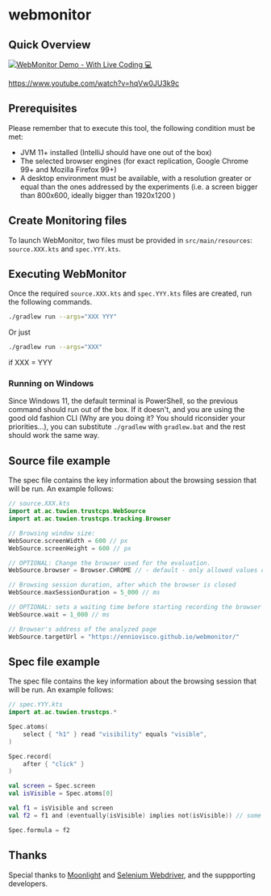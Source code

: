# webmonitor

## Quick Overview
[![WebMonitor Demo - With Live Coding 💻](https://i.ytimg.com/vi/hqVw0JU3k9c/hqdefault.jpg)](https://youtu.be/hqVw0JU3k9c "WebMonitor Demo - With Live Coding 💻")


https://www.youtube.com/watch?v=hqVw0JU3k9c

## Prerequisites

Please remember that to execute this tool, the following condition must be met:

- JVM 11+ installed (IntelliJ should have one out of the box)
- The selected browser engines (for exact replication, Google Chrome 99+ and Mozilla Firefox 99+)
- A desktop environment must be available, with a resolution greater or equal than the ones addressed by the
  experiments (i.e. a screen bigger than 800x600, ideally bigger than 1920x1200 )

## Create Monitoring files
To launch WebMonitor, two files must be provided in `src/main/resources`: `source.XXX.kts` and `spec.YYY.kts`.

## Executing WebMonitor

Once the required `source.XXX.kts` and `spec.YYY.kts` files are created, run the following commands.

```sh
./gradlew run --args="XXX YYY" 
```

Or just 
```sh
./gradlew run --args="XXX" 
```
if XXX = YYY

### Running on Windows
Since Windows 11, the default terminal is PowerShell, so the previous command should run out of the box. If it doesn't, and you are using the good old fashion CLI (Why are you doing it? You should riconsider your priorities...), you can substitute `./gradlew` with `gradlew.bat` and the rest should work the same way.

## Source file example
The spec file contains the key information about the browsing session that will be run. An example follows:
```kts
// source.XXX.kts
import at.ac.tuwien.trustcps.WebSource
import at.ac.tuwien.trustcps.tracking.Browser

// Browsing window size:
WebSource.screenWidth = 600 // px 
WebSource.screenHeight = 600 // px

// OPTIONAL: Change the browser used for the evaluation. 
WebSource.browser = Browser.CHROME // - default - only allowed values currently are CHROME and FIREFOX

// Browsing session duration, after which the browser is closed
WebSource.maxSessionDuration = 5_000 // ms

// OPTIONAL: sets a waiting time before starting recording the browser (so that initial loading errors can be skipped by the analysis)
WebSource.wait = 1_000 // ms 

// Browser's address of the analyzed page
WebSource.targetUrl = "https://enniovisco.github.io/webmonitor/"

```

## Spec file example
The spec file contains the key information about the browsing session that will be run. An example follows:
```kts
// spec.YYY.kts
import at.ac.tuwien.trustcps.*

Spec.atoms(
    select { "h1" } read "visibility" equals "visible",
)

Spec.record(
    after { "click" }
)

val screen = Spec.screen
val isVisible = Spec.atoms[0]

val f1 = isVisible and screen
val f2 = f1 and (eventually(isVisible) implies not(isVisible)) // some random complex formula to show operators.

Spec.formula = f2


```

## Thanks
Special thanks to [Moonlight](https://github.com/MoonLightSuite/MoonLight) and [Selenium Webdriver](https://github.com/SeleniumHQ/selenium), and the suppporting developers.
